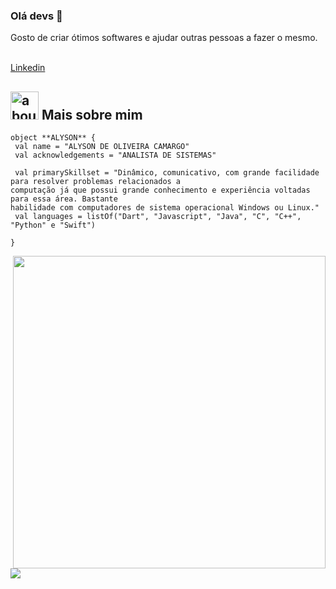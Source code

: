 ### Olá devs 👋

Gosto de criar ótimos softwares e ajudar outras pessoas a fazer o mesmo.


[linkedin]: https://www.linkedin.com/in//alyson-camargo-49b476242/
<br>
[Linkedin][linkedin]

## <img width="45" alt="about" src="https://raw.github.com/elizarov/elizarov/master/about.png"> Mais sobre mim


```
object **ALYSON** {
 val name = "ALYSON DE OLIVEIRA CAMARGO"
 val acknowledgements = "ANALISTA DE SISTEMAS"
 
 val primarySkillset = "Dinâmico, comunicativo, com grande facilidade para resolver problemas relacionados a
computação já que possui grande conhecimento e experiência voltadas para essa área. Bastante
habilidade com computadores de sistema operacional Windows ou Linux."
 val languages = listOf("Dart", "Javascript", "Java", "C", "C++", "Python" e "Swift") 

}
```


<img align="right" width="500" src="https://i2.wp.com/allhtaccess.info/wp-content/uploads/2018/03/programming.gif?fit=1281%2C716&ssl=1" />
<a href="https://github.com/AlysonCamargo">
 
  <img align="left" src="https://github-readme-stats.vercel.app/api/top-langs/?username=AlysonCamargo&theme=dracula&hide_langs_below=1" />
</a>



